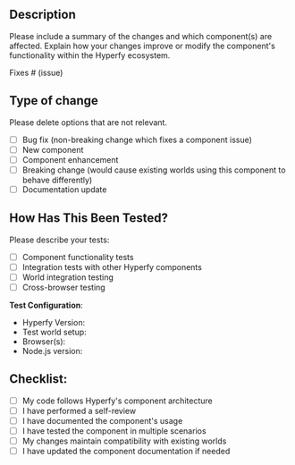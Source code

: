 ## Description

Please include a summary of the changes and which component(s) are affected. Explain how your changes improve or modify the component's functionality within the Hyperfy ecosystem.

Fixes # (issue)

## Type of change

Please delete options that are not relevant.

- [ ] Bug fix (non-breaking change which fixes a component issue)
- [ ] New component
- [ ] Component enhancement
- [ ] Breaking change (would cause existing worlds using this component to behave differently)
- [ ] Documentation update

## How Has This Been Tested?

Please describe your tests:

- [ ] Component functionality tests
- [ ] Integration tests with other Hyperfy components
- [ ] World integration testing
- [ ] Cross-browser testing

**Test Configuration**:
* Hyperfy Version:
* Test world setup:
* Browser(s):
* Node.js version:

## Checklist:

- [ ] My code follows Hyperfy's component architecture
- [ ] I have performed a self-review
- [ ] I have documented the component's usage
- [ ] I have tested the component in multiple scenarios
- [ ] My changes maintain compatibility with existing worlds
- [ ] I have updated the component documentation if needed
